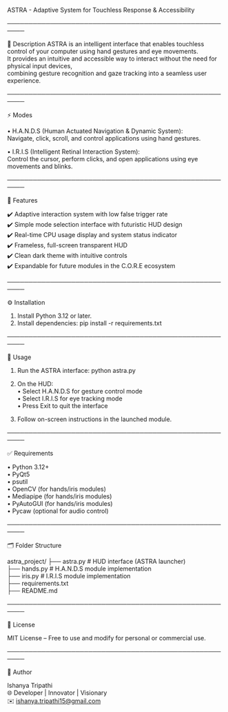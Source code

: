 ASTRA - Adaptive System for Touchless Response & Accessibility

──────────────────────────────────────────────────────

📖 Description
ASTRA is an intelligent interface that enables touchless control of your computer using hand gestures and eye movements.  
It provides an intuitive and accessible way to interact without the need for physical input devices,  
combining gesture recognition and gaze tracking into a seamless user experience.

──────────────────────────────────────────────────────

⚡️ Modes

• H.A.N.D.S (Human Actuated Navigation & Dynamic System):  
  Navigate, click, scroll, and control applications using hand gestures.

• I.R.I.S (Intelligent Retinal Interaction System):  
  Control the cursor, perform clicks, and open applications using eye movements and blinks.

──────────────────────────────────────────────────────

🚀 Features

✔️ Adaptive interaction system with low false trigger rate  
✔️ Simple mode selection interface with futuristic HUD design  
✔️ Real-time CPU usage display and system status indicator  
✔️ Frameless, full-screen transparent HUD  
✔️ Clean dark theme with intuitive controls  
✔️ Expandable for future modules in the C.O.R.E ecosystem

──────────────────────────────────────────────────────

⚙️ Installation

1. Install Python 3.12 or later.  
2. Install dependencies:
   pip install -r requirements.txt

──────────────────────────────────────────────────────

🎯 Usage

1. Run the ASTRA interface:
   python astra.py

2. On the HUD:  
   • Select H.A.N.D.S for gesture control mode  
   • Select I.R.I.S for eye tracking mode  
   • Press Exit to quit the interface  

3. Follow on-screen instructions in the launched module.

──────────────────────────────────────────────────────

✅ Requirements

• Python 3.12+  
• PyQt5  
• psutil  
• OpenCV (for hands/iris modules)  
• Mediapipe (for hands/iris modules)  
• PyAutoGUI (for hands/iris modules)  
• Pycaw (optional for audio control)

──────────────────────────────────────────────────────

🗂 Folder Structure

astra_project/
├── astra.py       # HUD interface (ASTRA launcher)  
├── hands.py       # H.A.N.D.S module implementation  
├── iris.py        # I.R.I.S module implementation  
├── requirements.txt  
├── README.md  

──────────────────────────────────────────────────────

📄 License

MIT License – Free to use and modify for personal or commercial use.

──────────────────────────────────────────────────────

📡 Author

Ishanya Tripathi  
🌐 Developer | Innovator | Visionary  
✉️ ishanya.tripathi15@gmail.com 
